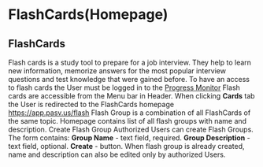# FlashCards(Homepage)

## FlashCards
Flash cards is a study tool to prepare for a job interview. 
They help to learn new information, memorize answers for the most popular interview questions and test knowledge that were gained before. 
To have an access to flash cards the User must be logged in to the [Progress Monitor](https://app.pasv.us)
Flash cards are accessible from the Menu bar in Header. When clicking **Cards** tab the User is redirected to the  FlashCards homepage
https://app.pasv.us/flash
Flash Group is a combination of all FlashCards of the same topic.
Homepage contains list of all flash groups with name and description.
Create Flash Group
Authorized Users can create Flash Groups. The form contains: 
**Group  Name** -  text field, required.
**Group Description** - text field, optional.
**Create** - button.
When flash group is already created, name and description can also be edited only by authorized Users.